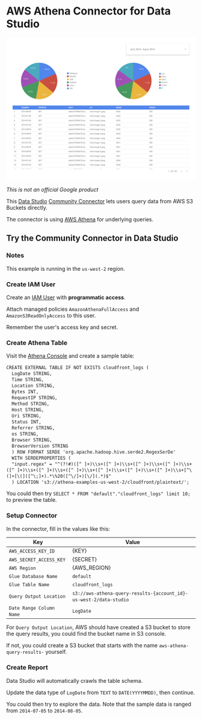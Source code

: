 # AWS Athena Connector for Data Studio

![](./assets/example.png)

*This is not an official Google product*

This [Data Studio](https://datastudio.google.com) [Community
Connector](https://developers.google.com/datastudio/connector) lets users query data from AWS S3 Buckets directly.

The connector is using [AWS Athena](https://aws.amazon.com/athena/) for underlying queries.

## Try the Community Connector in Data Studio

### Notes

This example is running in the `us-west-2` region.

### Create IAM User

Create an [IAM User](https://console.aws.amazon.com/iam/home) with **programmatic access**.

Attach managed policies `AmazonAthenaFullAccess` and `AmazonS3ReadOnlyAccess` to this user.

Remember the user's access key and secret.

### Create Athena Table

Visit the [Athena Console](https://us-west-2.console.aws.amazon.com/athena/home) and create a sample table:

```
CREATE EXTERNAL TABLE IF NOT EXISTS cloudfront_logs (
  LogDate STRING,
  Time STRING,
  Location STRING,
  Bytes INT,
  RequestIP STRING,
  Method STRING,
  Host STRING,
  Uri STRING,
  Status INT,
  Referrer STRING,
  os STRING,
  Browser STRING,
  BrowserVersion STRING
  ) ROW FORMAT SERDE 'org.apache.hadoop.hive.serde2.RegexSerDe'
  WITH SERDEPROPERTIES (
  "input.regex" = "^(?!#)([^ ]+)\\s+([^ ]+)\\s+([^ ]+)\\s+([^ ]+)\\s+([^ ]+)\\s+([^ ]+)\\s+([^ ]+)\\s+([^ ]+)\\s+([^ ]+)\\s+([^ ]+)\\s+[^\(]+[\(]([^\;]+).*\%20([^\/]+)[\/](.*)$"
  ) LOCATION 's3://athena-examples-us-west-2/cloudfront/plaintext/';
```

You could then try `SELECT * FROM "default"."cloudfront_logs" limit 10;` to preview the table.

### Setup Connector

In the connector, fill in the values like this:

Key                      | Value
-------------------------| -----
`AWS_ACCESS_KEY_ID`      | {KEY}
`AWS_SECRET_ACCESS_KEY`  | {SECRET}
`AWS Region`             | {AWS_REGION}
`Glue Database Name`     | `default`
`Glue Table Name`        | `cloudfront_logs`
`Query Output Location`  | `s3://aws-athena-query-results-{account_id}-us-west-2/data-studio`
`Date Range Column Name` | `LogDate`

For `Query Output Location`, AWS should have created a S3 bucket to store the query results, you could find the bucket name in S3 console.

If not, you could create a S3 bucket that starts with the name `aws-athena-query-results-` yourself.

### Create Report

Data Studio will automatically crawls the table schema.

Update the data type of `LogDate` from `TEXT` to `DATE(YYYYMMDD)`, then continue.

You could then try to explore the data. Note that the sample data is ranged from `2014-07-05` to `2014-08-05`.
